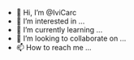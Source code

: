 - 👋 Hi, I’m @IviCarc
- 👀 I’m interested in ...
- 🌱 I’m currently learning ...
- 💞️ I’m looking to collaborate on ...
- 📫 How to reach me ...

<!---
IviCarc/IviCarc is a ✨ special ✨ repository because its `README.md` (this file) appears on your GitHub profile.
You can click the Preview link to take a look at your changes.
--->
